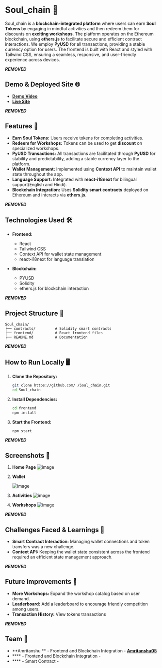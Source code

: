 # **Soul_chain 🎯**  
Soul_chain is a **blockchain-integrated platform** where users can earn **Soul Tokens** by engaging in mindful activities and then redeem them for discounts on **exciting workshops**. The platform operates on the Ethereum blockchain, using **ethers.js** to facilitate secure and efficient contract interactions. We employ **PyUSD** for all transactions, providing a stable currency option for users. The frontend is built with React and styled with Tailwind CSS, ensuring a seamless, responsive, and user-friendly experience across devices.

***REMOVED***

## **Demo & Deployed Site 🌐**  
- **[Demo Video]((https://www.loom.com/share/a4d540dff19847e7a8d831a53708db51?sid=c14432f2-0e34-42fe-b6c5-34993cc3709b))**
- **[Live Site](https://mind-chain.vercel.app/)**

***REMOVED***

## **Features 🚀**  
- **Earn Soul Tokens:** Users receive tokens for completing activities.  
- **Redeem for Workshops:** Tokens can be used to get **discount** on specialized workshops.
- **PyUSD Transactions:** All transactions are facilitated through **PyUSD** for stability and predictability, adding a stable currency layer to the platform.
- **Wallet Management:** Implemented using **Context API** to maintain wallet state throughout the app.  
- **Language Support:** Integrated with **react-i18next** for bilingual support(English and Hindi).  
- **Blockchain Integration:** Uses **Solidity smart contracts** deployed on Ethereum and interacts via **ethers.js**.  

***REMOVED***

## **Technologies Used 🛠️**  
- **Frontend:**  
  - React  
  - Tailwind CSS  
  - Context API for wallet state management  
  - react-i18next for language translation  

- **Blockchain:**
  - PYUSD
  - Solidity  
  - ethers.js for blockchain interaction  

***REMOVED***

## **Project Structure 📂**  
```plaintext
Soul_chain/
├── contracts/         # Solidity smart contracts
├── frontend/          # React frontend files
├── README.md          # Documentation
```

***REMOVED***

## **How to Run Locally 🖥️**  

1. **Clone the Repository:**  
   ```bash
   git clone https://github.com/ /Soul_chain.git
   cd Soul_chain
   
2. **Install Dependencies:**  
   ```bash
   cd frontend
   npm install

3. **Start the Frontend:**  
   ```bash
   npm start

***REMOVED***

## **Screenshots 📸**

1. **Home Page**
   ![image](https://github.com/user-attachments/assets/656ef89c-41db-4f55-bb13-5421b2f894e7)

2. **Wallet**

   ![image](https://github.com/user-attachments/assets/b3bdc384-02c7-493c-ab82-94061f553c77)

4. **Activities**
   ![image](https://github.com/user-attachments/assets/49e800a9-7ef8-4504-b9c4-fd0f39d824fc)

5. **Workshops**
   ![image](https://github.com/user-attachments/assets/5290ff10-1bed-4e6b-b4d0-e73cfd2df857)

***REMOVED***

## **Challenges Faced & Learnings 🧠**
- **Smart Contract Interaction:** Managing wallet connections and token transfers was a new challenge.
- **Context API:** Keeping the wallet state consistent across the frontend required an efficient state management approach.

***REMOVED***

## **Future Improvements 🌱**
- **More Workshops:** Expand the workshop catalog based on user demand.
- **Leaderboard:** Add a leaderboard to encourage friendly competition among users.
- **Transaction History:** View tokens transactions

***REMOVED***

## **Team 👥**
- **Amritanshu ** - Frontend and Blockchain Integration - **[Amritanshu05](https://github.com/Amritanshu05)**
- **** - Frontend and Blockchain Integration - **[ ](https://github.com/ )**
- **** - Smart Contract - **[ ]( )**




